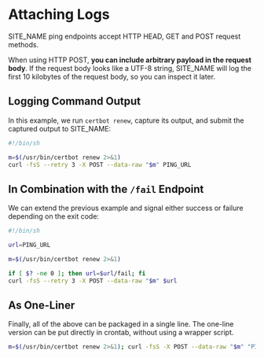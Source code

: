 # Attaching Logs

SITE_NAME ping endpoints accept HTTP HEAD, GET and POST request methods.

When using HTTP POST, **you can include arbitrary payload in the request body**.
If the request body looks like a UTF-8 string, SITE_NAME will log the first 10 kilobytes of
the request body, so you can inspect it later.

## Logging Command Output

In this example, we run `certbot renew`, capture its output, and submit
the captured output to SITE_NAME:

```bash
#!/bin/sh

m=$(/usr/bin/certbot renew 2>&1)
curl -fsS --retry 3 -X POST --data-raw "$m" PING_URL
```

## In Combination with the `/fail` Endpoint

We can extend the previous example and signal either success or failure
depending on the exit code:

```bash
#!/bin/sh

url=PING_URL

m=$(/usr/bin/certbot renew 2>&1)

if [ $? -ne 0 ]; then url=$url/fail; fi
curl -fsS --retry 3 -X POST --data-raw "$m" $url
```

## As One-Liner

Finally, all of the above can be packaged in a single line. The one-line
version can be put directly in crontab, without using a wrapper script.

```bash
m=$(/usr/bin/certbot renew 2>&1); curl -fsS -X POST --data-raw "$m" "PING_URL$([ $? -ne 0 ] && echo -n /fail)"
```